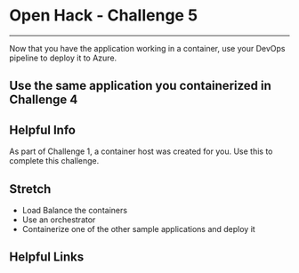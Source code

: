 # Open Hack - Challenge 5

---

Now that you have the application working in a container, use your DevOps pipeline to deploy it to Azure.

## Use the same application you containerized in Challenge 4

## Helpful Info

As part of Challenge 1, a container host was created for you. Use this to complete this challenge.

## Stretch

* Load Balance the containers
* Use an orchestrator
* Containerize one of the other sample applications and deploy it

## Helpful Links
